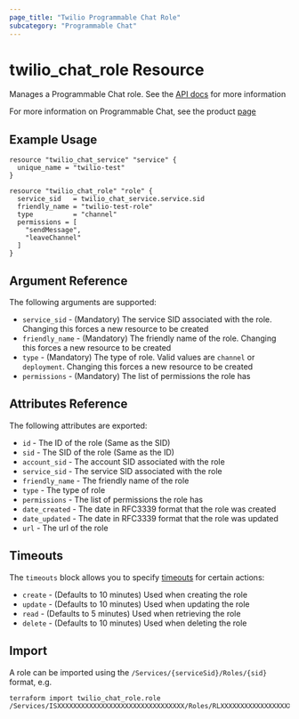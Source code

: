 ```yaml
---
page_title: "Twilio Programmable Chat Role"
subcategory: "Programmable Chat"
---
```


# twilio_chat_role Resource

Manages a Programmable Chat role. See the [API docs](https://www.twilio.com/docs/chat/rest/role-resource) for more information

For more information on Programmable Chat, see the product [page](https://www.twilio.com/chat)

## Example Usage

```hcl
resource "twilio_chat_service" "service" {
  unique_name = "twilio-test"
}

resource "twilio_chat_role" "role" {
  service_sid   = twilio_chat_service.service.sid
  friendly_name = "twilio-test-role"
  type          = "channel"
  permissions = [
    "sendMessage",
    "leaveChannel"
  ]
}
```

## Argument Reference

The following arguments are supported:

- `service_sid` - (Mandatory) The service SID associated with the role. Changing this forces a new resource to be created
- `friendly_name` - (Mandatory) The friendly name of the role. Changing this forces a new resource to be created
- `type` - (Mandatory) The type of role. Valid values are `channel` or `deployment`. Changing this forces a new resource to be created
- `permissions` - (Mandatory) The list of permissions the role has

## Attributes Reference

The following attributes are exported:

- `id` - The ID of the role (Same as the SID)
- `sid` - The SID of the role (Same as the ID)
- `account_sid` - The account SID associated with the role
- `service_sid` - The service SID associated with the role
- `friendly_name` - The friendly name of the role
- `type` - The type of role
- `permissions` - The list of permissions the role has
- `date_created` - The date in RFC3339 format that the role was created
- `date_updated` - The date in RFC3339 format that the role was updated
- `url` - The url of the role

## Timeouts

The `timeouts` block allows you to specify [timeouts](https://www.terraform.io/docs/configuration/resources.html#timeouts) for certain actions:

- `create` - (Defaults to 10 minutes) Used when creating the role
- `update` - (Defaults to 10 minutes) Used when updating the role
- `read` - (Defaults to 5 minutes) Used when retrieving the role
- `delete` - (Defaults to 10 minutes) Used when deleting the role

## Import

A role can be imported using the `/Services/{serviceSid}/Roles/{sid}` format, e.g.

```shell
terraform import twilio_chat_role.role /Services/ISXXXXXXXXXXXXXXXXXXXXXXXXXXXXXXXX/Roles/RLXXXXXXXXXXXXXXXXXXXXXXXXXXXXXXXX
```
